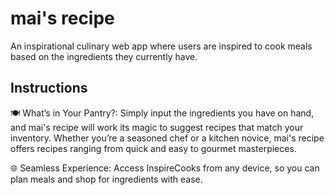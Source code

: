 # mai's recipe
An inspirational culinary web app where users are inspired to cook meals based on the ingredients they currently have.

## Instructions 
🍽️ What’s in Your Pantry?: Simply input the ingredients you have on hand, and mai's recipe will work its magic to suggest recipes that match your inventory. Whether you’re a seasoned chef or a kitchen novice, mai's recipe offers recipes ranging from quick and easy to gourmet masterpieces.

🌐 Seamless Experience: Access InspireCooks from any device, so you can plan meals and shop for ingredients with ease.